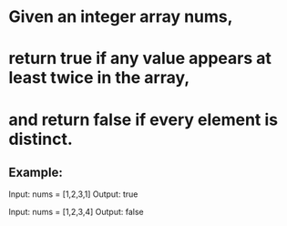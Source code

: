 # Given an integer array nums,

# return true if any value appears at least twice in the array,

# and return false if every element is distinct.


## Example:

Input: nums = [1,2,3,1]
Output: true

Input: nums = [1,2,3,4]
Output: false
